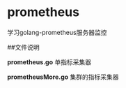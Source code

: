 # prometheus

学习golang-prometheus服务器监控

##文件说明

**prometheus.go**  单指标采集器

**prometheusMore.go**  集群的指标采集器